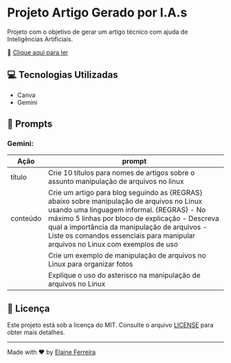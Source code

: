 # Projeto Artigo Gerado por I.A.s

Projeto com o objetivo de gerar um artigo técnico com ajuda de Inteligências Artificiais.

📘 [Clique aqui para ler](artigo-gerado-por-IA.md)

## 💻️ Tecnologias Utilizadas

- Canva
- Gemini

## 💬 Prompts

### Gemini:

| Ação     | prompt                                                                                                                                                                                                                                                                                                                        |
| -------- | ----------------------------------------------------------------------------------------------------------------------------------------------------------------------------------------------------------------------------------------------------------------------------------------------------------------------------- |
| título   | Crie 10 títulos para nomes de artigos sobre o assunto manipulação de arquivos no linux                                                                                                                                                                                                                                        |
| conteúdo | Crie um artigo para blog seguindo as {REGRAS} abaixo sobre manipulação de arquivos no Linux usando uma linguagem informal. {REGRAS} - No máximo 5 linhas por bloco de explicação - Descreva qual a importância da manipulação de arquivos - Liste os comandos essenciais para manipular arquivos no Linux com exemplos de uso |
|          | Crie um exemplo de manipulação de arquivos no Linux para organizar fotos                                                                                                                                                                                                                                                      |
|          | Explique o uso do asterisco na manipulação de arquivos no Linux                                                                                                                                                                                                                                                               |

## 📄 Licença

Este projeto está sob a licença do MIT. Consulte o arquivo [LICENSE](/LICENCE) para obter mais detalhes.

---

Made with ❤️ by [Elaine Ferreira](https://github.com/elainefs)
